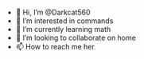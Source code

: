 - 👋 Hi, I’m @Darkcat560
- 👀 I’m interested in commands 
- 🌱 I’m currently learning math 
- 💞️ I’m looking to collaborate on home
- 📫 How to reach me her

<!---
Darkcat560/Darkcat560 is a ✨ special ✨ repository because its `README.md` (this file) appears on your GitHub profile.
You can click the Preview link to take a look at your changes.
--->
